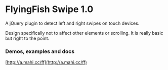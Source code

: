 
# FlyingFish Swipe 1.0

A jQuery plugin to detect left and right swipes on touch devices.

Design specifically not to affect other elements or scrolling.  It is really basic but right to the point.


### Demos, examples and docs

[http://a.mahi.cc/ff](http://a.mahi.cc/ff)
 